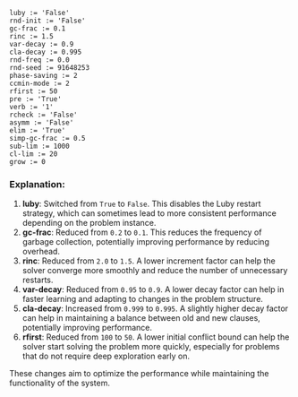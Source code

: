 ```plaintext
luby := 'False'
rnd-init := 'False'
gc-frac := 0.1
rinc := 1.5
var-decay := 0.9
cla-decay := 0.995
rnd-freq := 0.0
rnd-seed := 91648253
phase-saving := 2
ccmin-mode := 2
rfirst := 50
pre := 'True'
verb := '1'
rcheck := 'False'
asymm := 'False'
elim := 'True'
simp-gc-frac := 0.5
sub-lim := 1000
cl-lim := 20
grow := 0
```

### Explanation:
1. **luby**: Switched from `True` to `False`. This disables the Luby restart strategy, which can sometimes lead to more consistent performance depending on the problem instance.
2. **gc-frac**: Reduced from `0.2` to `0.1`. This reduces the frequency of garbage collection, potentially improving performance by reducing overhead.
3. **rinc**: Reduced from `2.0` to `1.5`. A lower increment factor can help the solver converge more smoothly and reduce the number of unnecessary restarts.
4. **var-decay**: Reduced from `0.95` to `0.9`. A lower decay factor can help in faster learning and adapting to changes in the problem structure.
5. **cla-decay**: Increased from `0.999` to `0.995`. A slightly higher decay factor can help in maintaining a balance between old and new clauses, potentially improving performance.
6. **rfirst**: Reduced from `100` to `50`. A lower initial conflict bound can help the solver start solving the problem more quickly, especially for problems that do not require deep exploration early on.

These changes aim to optimize the performance while maintaining the functionality of the system.